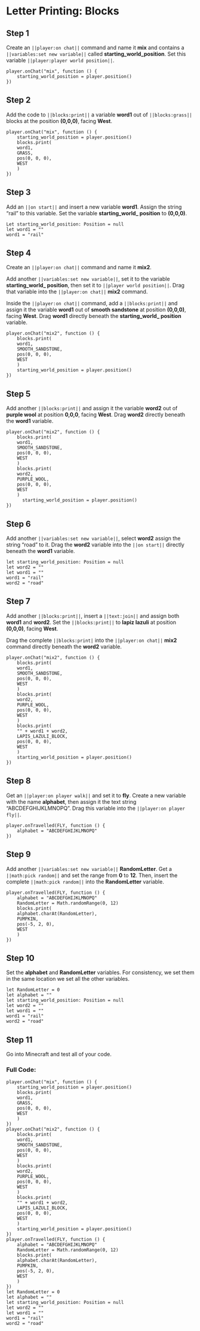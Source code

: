 ﻿# Letter Printing: Blocks

## Step 1
Create an ``||player:on chat||`` command and name it **mix** and  contains a ``||variables:set new variable||`` called **starting_world_position**. Set this variable ``||player:player world position||``.

```blocks
player.onChat("mix", function () {
    starting_world_position = player.position()
})
```

## Step 2

Add the code to ``||blocks:print||`` a variable **word1** out of ``||blocks:grass||`` blocks at the position **(0,0,0)**, facing **West**.

```blocks
player.onChat("mix", function () {
    starting_world_position = player.position()
    blocks.print(
    word1,
    GRASS,
    pos(0, 0, 0),
    WEST
    )
})
```

## Step 3

Add an ``||on start||`` and insert a new variable **word1**. Assign the string “rail” to this variable. Set the variable **starting_world_ position** to **(0,0,0)**.

```blocks
Let starting_world_position: Position = null
let word1 = ""
word1 = "rail"
```

## Step 4

Create an ``||player:on chat||`` command and name it **mix2**.

Add another ``||variables:set new variable||``, set it to the variable **starting_world_ position**, then set it to ``||player world position||``. Drag that variable into the ``||player:on chat||`` **mix2** command.

Inside the ``||player:on chat||`` command, add a ``||blocks:print||`` and assign it the variable **word1** out of **smooth sandstone** at position **(0,0,0)**, facing **West**. Drag **word1** directly beneath the  **starting_world_ position** variable.

```blocks
player.onChat("mix2", function () {
    blocks.print(
    word1,
    SMOOTH_SANDSTONE,
    pos(0, 0, 0),
    WEST
    )
    starting_world_position = player.position()
})
```

## Step 5

Add another ``||blocks:print||`` and assign it the  variable **word2** out of **purple wool** at position **0,0,0**, facing **West**. Drag **word2** directly beneath the **word1** variable.

```blocks
player.onChat("mix2", function () {
    blocks.print(
    word1,
    SMOOTH_SANDSTONE,
    pos(0, 0, 0),
    WEST
    )
    blocks.print(
    word2,
    PURPLE_WOOL,
    pos(0, 0, 0),
    WEST
    )
      starting_world_position = player.position()
})
```

## Step 6

Add another ``||variables:set new variable||``, select **word2** assign the string “road” to it. Drag the **word2** variable into the ``||on start||`` directly beneath the **word1** variable.

```blocks
let starting_world_position: Position = null
let word2 = ""
let word1 = ""
word1 = "rail"
word2 = "road"
```

## Step 7

Add another ``||blocks:print||``, insert a ``||text:join||`` and assign both **word1** and **word2**. Set the ``||blocks:print||`` to **lapiz lazuli** at position **(0,0,0)**, facing **West**.

Drag the complete ``||blocks:print|`` into the ``||player:on chat||`` **mix2** command directly beneath the **word2** variable. 

```blocks
player.onChat("mix2", function () {
    blocks.print(
    word1,
    SMOOTH_SANDSTONE,
    pos(0, 0, 0),
    WEST
    )
    blocks.print(
    word2,
    PURPLE_WOOL,
    pos(0, 0, 0),
    WEST
    )
    blocks.print(
    "" + word1 + word2,
    LAPIS_LAZULI_BLOCK,
    pos(0, 0, 0),
    WEST
    )
    starting_world_position = player.position()
})
```

## Step 8

Get an ``||player:on player walk||`` and set it to **fly**. Create a new variable with the name **alphabet**, then assign it the text string “ABCDEFGHIJKLMNOPQ”. Drag this variable into the ``||player:on player fly||``.

```blocks
player.onTravelled(FLY, function () {
    alphabet = "ABCDEFGHIJKLMNOPQ"
})
```

## Step 9

Add another ``||variables:set new variable||`` **RandomLetter**. Get a ``||math:pick random||`` and set the range from **0** to **12**. Then, insert the complete ``||math:pick random||`` into the **RandomLetter** variable.


```blocks
player.onTravelled(FLY, function () {
    alphabet = "ABCDEFGHIJKLMNOPQ"
    RandomLetter = Math.randomRange(0, 12)
    blocks.print(
    alphabet.charAt(RandomLetter),
    PUMPKIN,
    pos(-5, 2, 0),
    WEST
    )
})
```

## Step 10

Set the **alphabet** and **RandomLetter** variables. For consistency, we set them in the same location we set all the other variables.

```blocks
let RandomLetter = 0
let alphabet = ""
let starting_world_position: Position = null
let word2 = ""
let word1 = ""
word1 = "rail"
word2 = "road"
```

## Step 11

Go into Minecraft and test all of your code.


### Full Code: 

```blocks
player.onChat("mix", function () {
    starting_world_position = player.position()
    blocks.print(
    word1,
    GRASS,
    pos(0, 0, 0),
    WEST
    )
})
player.onChat("mix2", function () {
    blocks.print(
    word1,
    SMOOTH_SANDSTONE,
    pos(0, 0, 0),
    WEST
    )
    blocks.print(
    word2,
    PURPLE_WOOL,
    pos(0, 0, 0),
    WEST
    )
    blocks.print(
    "" + word1 + word2,
    LAPIS_LAZULI_BLOCK,
    pos(0, 0, 0),
    WEST
    )
    starting_world_position = player.position()
})
player.onTravelled(FLY, function () {
    alphabet = "ABCDEFGHIJKLMNOPQ"
    RandomLetter = Math.randomRange(0, 12)
    blocks.print(
    alphabet.charAt(RandomLetter),
    PUMPKIN,
    pos(-5, 2, 0),
    WEST
    )
})
let RandomLetter = 0
let alphabet = ""
let starting_world_position: Position = null
let word2 = ""
let word1 = ""
word1 = "rail"
word2 = "road"
```

